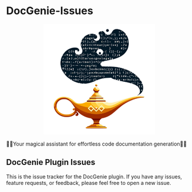 # DocGenie-Issues

<p align="center">
  <img width="300px" src="pluginIcon.svg" />
</p>

🧞‍♂️Your magical assistant for effortless code documentation generation🧞‍♂️

## DocGenie Plugin Issues
This is the issue tracker for the DocGenie plugin. If you have any issues, feature requests, or feedback, please feel free to open a new issue.
